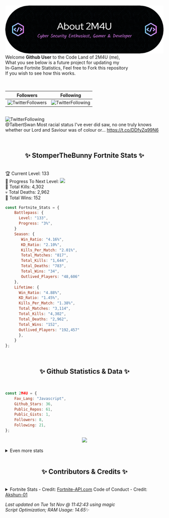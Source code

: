 
  ![Header](./src/github-banner.png)
  <br>
  Welcome **Github User** to the Code Land of 2M4U (me),<br>
  What you see below is a future project for updating my<br>
  In-Game Fortnite Statistics, Feel free to Fork this repository<br>
  If you wish to see how this works.
  <br><br>
  <br>
  
  | Followers  | Following |
  | ---------- |:---------:|
  | ![TwitterFollowers](https://img.shields.io/badge/Twitter%20Followers-78-blue)  | ![TwitterFollowing](https://img.shields.io/badge/Twitter%20Following-218-blue)  |


  <br>![TwitterFollowing](https://img.shields.io/badge/Latest%20Tweet--blue)<br>
  @TalbertSwan Most racial status I've ever did saw, no one truly knows whether our Lord and Saviour was of colour or… https://t.co/DDfyZq99N6
   
  <br><h2 align="center"> ✨ StomperTheBunny Fortnite Stats ✨</h2><br>
  🏆 Current Level: 133<br>
  🎉 Progress To Next Level: ![](https://geps.dev/progress/3)<br>
  🎯 Total Kills: 4,302<br>
  💀 Total Deaths: 2,962<br>
  👑 Total Wins: 152<br>

```js
const Fortnite_Stats = {
    Battlepass: {
      Level: "133",
      Progress: "3%",    
    }
    Season: { 
       Win_Ratio: "4.16%",
       KD_Ratio: "2.10%",
       Kills_Per_Match: "2.01%",
       Total_Matches: "817",
       Total_Kills: "1,644",
       Total_Deaths: "783",
       Total_Wins: "34",
       Outlived_Players: "48,606"
    },
    Lifetime: {
      Win_Ratio: "4.88%",
      KD_Ratio: "1.45%",
      Kills_Per_Match: "1.38%",
      Total_Matches: "3,114",
      Total_Kills: "4,302",
      Total_Deaths: "2,962",
      Total_Wins: "152",
      Outlived_Players: "192,457"
      },
    }
}; 
```


<br><h2 align="center"> ✨ Github Statistics & Data ✨</h2><br>

```js
const 2M4U = {
    Fav_Lang: "Javascript",
    Github_Stars: 36,
    Public_Repos: 61,
    Public_Gists: 1,
    Followers: 8,
    Following: 21,
}; 
```

<p align="center">
<img src="https://github-readme-streak-stats.herokuapp.com/?user=2M4U&theme=tokyonight">
</p>
<details>
  <summary>
      Even more stats
  </summary>
  <p align="center">
    <img src="https://github-profile-trophy.vercel.app/?username=2M4U&theme=dracula">
    <img src="https://github-readme-stats.vercel.app/api?username=2M4U&theme=tokyonight&count_private=true&show_icons=true&include_all_commits=true">
  </p>
</details>
<br><h2 align="center"> ✨ Contributors & Credits ✨</h2><br>
<details>
  <summary>
      Fortnite Stats - Credit: <a href="https://fortnite-api.com/?utm_source=github.com/2M4U/2M4U">Fortnite-API.com</a>
      Code of Conduct - Credit: <a href="https://github.com/Akshun-01">Akshun-01</a>
  </summary>
</details>

<!-- Last updated on Tue Nov 01 2022 11:42:43 GMT+0000 (Coordinated Universal Time) ;-;-->
<i>Last updated on  Tue 1st Nov @ 11:42:43 using magic<br>
Script Optimization; RAM Usage: 14.65</i>✨